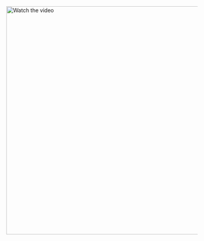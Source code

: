 <a href="https://www.youtube.com/watch?v=RgZFoC0QHbg" target="_blank">
  <img src="https://img.youtube.com/vi/RgZFoC0QHbg/0.jpg" alt="Watch the video" width="600">
</a>
